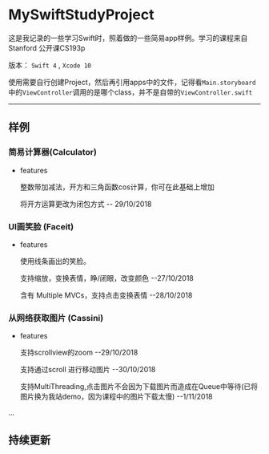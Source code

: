 # MySwiftStudyProject

这是我记录的一些学习Swift时，照着做的一些简易app样例。学习的课程来自 Stanford 公开课CS193p  

版本： ` Swift 4 ` , ` Xcode 10 `

使用需要自行创建Project，然后再引用apps中的文件，记得看` Main.storyboard `中的` ViewController `调用的是哪个class，并不是自带的` ViewController.swift `

---

## 样例
### 简易计算器(Calculator)
+ features

	整数带加减法，开方和三角函数cos计算，你可在此基础上增加

	将开方运算更改为闭包方式  -- 29/10/2018

### UI画笑脸  (Faceit)
+ features

	使用线条画出的笑脸。

	支持缩放，变换表情，睁/闭眼，改变颜色  --27/10/2018

	含有 Multiple MVCs，支持点击变换表情  --28/10/2018

### 从网络获取图片 (Cassini)
+ features

	支持scrollview的zoom --29/10/2018

	支持通过scroll 进行移动图片 --30/10/2018

	支持MultiThreading,点击图片不会因为下载图片而造成在Queue中等待(已将图片换为我站demo，因为课程中的图片下载太慢) --1/11/2018
    
...

持续更新
---


